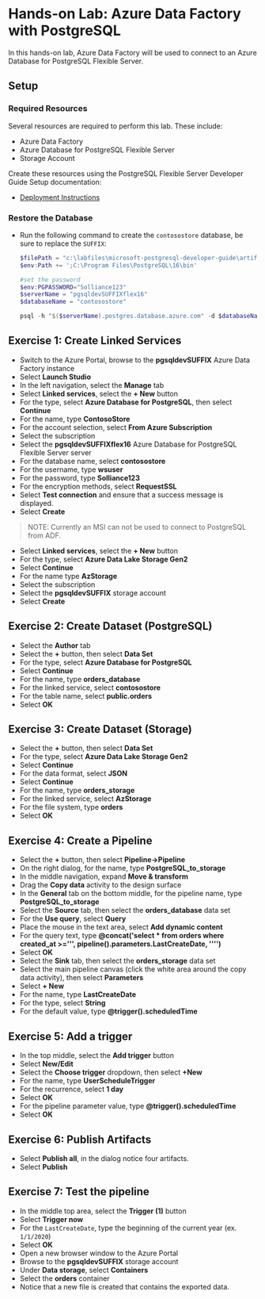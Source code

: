 # Hands-on Lab: Azure Data Factory with PostgreSQL

In this hands-on lab, Azure Data Factory will be used to connect to an Azure Database for PostgreSQL Flexible Server.

## Setup

### Required Resources

Several resources are required to perform this lab. These include:

- Azure Data Factory
- Azure Database for PostgreSQL Flexible Server
- Storage Account

Create these resources using the PostgreSQL Flexible Server Developer Guide Setup documentation:

- [Deployment Instructions](../../../11_03_Setup/00_Template_Deployment_Instructions.md)

### Restore the Database

- Run the following command to create the `contosostore` database, be sure to replace the `SUFFIX`:

    ```powershell
    $filePath = "c:\labfiles\microsoft-postgresql-developer-guide\artifacts\data.sql"
    $env:Path += ';C:\Program Files\PostgreSQL\16\bin'
    
    #set the password
    $env:PGPASSWORD="Solliance123"
    $serverName = "pgsqldevSUFFIXflex16"
    $databaseName = "contosostore"

    psql -h "$($serverName).postgres.database.azure.com" -d $databaseName -U wsuser -p 5432 -a -w -f $filePath
    ```

## Exercise 1: Create Linked Services

- Switch to the Azure Portal, browse to the **pgsqldevSUFFIX** Azure Data Factory instance
- Select **Launch Studio**
- In the left navigation, select the **Manage** tab
- Select **Linked services**, select the **+ New** button
- For the type, select **Azure Database for PostgreSQL**, then select **Continue**
- For the name, type **ContosoStore**
- For the account selection, select **From Azure Subscription**
- Select the subscription
- Select the **pgsqldevSUFFIXflex16** Azure Database for PostgreSQL Flexible Server server
- For the database name, select **contosostore**
- For the username, type **wsuser**
- For the password, type **Solliance123**
- For the encryption methods, select **RequestSSL**
- Select **Test connection** and ensure that a success message is displayed.
- Select **Create**

> NOTE: Currently an MSI can not be used to connect to PostgreSQL from ADF.

- Select **Linked services**, select the **+ New** button
- For the type, select **Azure Data Lake Storage Gen2**
- Select **Continue**
- For the name type **AzStorage**
- Select the subscription
- Select the **pgsqldevSUFFIX** storage account
- Select **Create**

## Exercise 2: Create Dataset (PostgreSQL)

- Select the **Author** tab
- Select the **+** button, then select **Data Set**
- For the type, select **Azure Database for PostgreSQL**
- Select **Continue**
- For the name, type **orders_database**
- For the linked service, select **contosostore**
- For the table name, select **public.orders**
- Select **OK**

## Exercise 3: Create Dataset (Storage)

- Select the **+** button, then select **Data Set**
- For the type, select **Azure Data Lake Storage Gen2**
- Select **Continue**
- For the data format, select **JSON**
- Select **Continue**
- For the name, type **orders_storage**
- For the linked service, select **AzStorage**
- For the file system, type **orders**
- Select **OK**

## Exercise 4: Create a Pipeline

- Select the **+** button, then select **Pipeline->Pipeline**
- On the right dialog, for the name, type **PostgreSQL_to_storage**
- In the middle navigation, expand **Move & transform**
- Drag the **Copy data** activity to the design surface
- In the **General** tab on the bottom middle, for the pipeline name, type **PostgreSQL_to_storage**
- Select the **Source** tab, then select the **orders_database** data set
- For the **Use query**, select **Query**
- Place the mouse in the text area, select **Add dynamic content**
- For the query text, type **@concat('select * from orders where created_at >=''', pipeline().parameters.LastCreateDate, '''')**
- Select **OK**
- Select the **Sink** tab, then select the **orders_storage** data set
- Select the main pipeline canvas (click the white area around the copy data activity), then select **Parameters**
- Select **+ New**
- For the name, type **LastCreateDate**
- For the type, select **String**
- For the default value, type **@trigger().scheduledTime**

## Exercise 5: Add a trigger

- In the top middle, select the **Add trigger** button
- Select **New/Edit**
- Select the **Choose trigger** dropdown, then select **+New**
- For the name, type **UserScheduleTrigger**
- For the recurrence, select **1 day**
- Select **OK**
- For the pipeline parameter value, type **@trigger().scheduledTime**
- Select **OK**

## Exercise 6: Publish Artifacts

- Select **Publish all**, in the dialog notice four artifacts.
- Select **Publish**

## Exercise 7: Test the pipeline

- In the middle top area, select the **Trigger (1)** button
- Select **Trigger now**
- For the `LastCreateDate`, type the beginning of the current year (ex. `1/1/2020`)
- Select **OK**
- Open a new browser window to the Azure Portal
- Browse to the **pgsqldevSUFFIX** storage account
- Under **Data storage**, select **Containers**
- Select the **orders** container
- Notice that a new file is created that contains the exported data.
